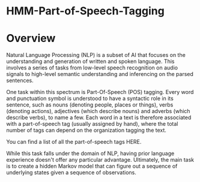 # HMM-Part-of-Speech-Tagging

# Overview

Natural Language Processing (NLP) is a subset of AI that focuses on the understanding and generation of written and spoken language. This involves a series of tasks from low-level speech recognition on audio signals to high-level semantic understanding and inferencing on the parsed sentences.

One task within this spectrum is Part-Of-Speech (POS) tagging. Every word and punctuation symbol is understood to have a syntactic role in its sentence, such as nouns (denoting people, places or things), verbs (denoting actions), adjectives (which describe nouns) and adverbs (which describe verbs), to name a few. Each word in a text is therefore associated with a part-of-speech tag (usually assigned by hand), where the total number of tags can depend on the organization tagging the text.

You can find a list of all the part-of-speech tags HERE.

While this task falls under the domain of NLP, having prior language experience doesn't offer any particular advantage. Ultimately, the main task is to create a hidden Markov model that can figure out a sequence of underlying states given a sequence of observations.

